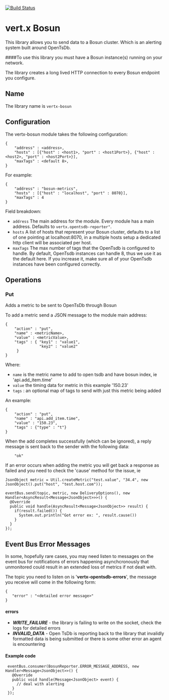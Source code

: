 
[![Build Status](https://travis-ci.org/cyngn/vertx-bosun.svg?branch=master)](https://travis-ci.org/cyngn/vertx-bosun)

# vert.x Bosun

This library allows you to send data to a Bosun cluster. Which is an alerting system built around OpenTsDb.

####To use this library you must have a Bosun instance(s) running on your network.

The library creates a long lived HTTP connection to every Bosun endpoint you configure. 

## Name

The library name is `vertx-bosun`

## Configuration

The vertx-bosun module takes the following configuration:

    {
        "address" : <address>,
        "hosts" : [{"host" : <host1>, "port" : <host1Port>}, {"host" : <host2>, "port" : <host2Port>}],
        "maxTags" : <default 8>,
    }

For example:

    {
        "address" : "bosun-metrics",
        "hosts" : [{"host" : "localhost", "port" : 8070}],
        "maxTags" : 4
    }

Field breakdown:

* `address` The main address for the module. Every module has a main address. Defaults to `vertx.opentsdb-reporter"`.
* `hosts` A list of hosts that represent your Bosun cluster, defaults to a list of one pointing at localhost:8070, in a multiple hosts setup a dedicated http client will be associated per host.
* `maxTags` The max number of tags that the OpenTsdb is configured to handle.  By default, OpenTsdb instances can handle 8, thus we use it as the default here.  If you increase it, make sure all of your OpenTsdb instances have been configured correctly.

## Operations

### Put

Adds a metric to be sent to OpenTsDb through Bosun

To add a metric send a JSON message to the module main address:

    {
        "action" : "put",
        "name" : <metricName>,
        "value" : <metricValue>,
        "tags" : { "key1" : "value1", 
                   "key2" : "value2" 
         }
    }
    
Where: 

* `name` is the metric name to add to open tsdb and have bosun index, ie 'api.add_item.time'
* `value` the timing data for metric in this example '150.23'
* `tags` : an optional map of tags to send with just this metric being added

An example:

    {
        "action" : "put",
        "name" : "api.add_item.time",
        "value" : "150.23",
        "tags" : {"type" : "t"}
    }
    
When the add completes successfully (which can be ignored), a reply message is sent back to the sender with the following data:
    
        "ok"    
    
If an error occurs when adding the metric you will get back a response as failed and you need to check the 'cause' method for the issue, ie

    JsonObject metric = Util.createMetric("test.value", "34.4", new JsonObject().put("host", "test.host.com"));
             
    eventBus.send(topic, metric, new DeliveryOptions(), new Handler<AsyncResult<Message<JsonObject>>>() {
      @Override
      public void handle(AsyncResult<Message<JsonObject>> result) {
        if(result.failed()) {
          System.out.println("Got error ex: ", result.cause())
        }
      }
    });

## Event Bus Error Messages

In some, hopefully rare cases, you may need listen to messages on the event bus for notifications of errors happening asynchcronously that unmonitored could result in an extended loss of metrics if not dealt with.

The topic you need to listen on is '**vertx-opentsdb-errors**', the message you receive will come in the following form:

    {
       "error" : "<detailed error message>"
    }
    
#### errors

* ***WRITE_FAILURE*** - the library is failing to write on the socket, check the logs for detailed errors
* ***INVALID_DATA*** - Open TsDb is reporting back to the library that invalidly formatted data is being submitted or there is some other error an agent is encountering    

#### Example code 

     eventBus.consumer(BosunReporter.ERROR_MESSAGE_ADDRESS, new Handler<Message<JsonObject>>() {
       @Override
       public void handle(Message<JsonObject> event) {
         // deal with alerting
       }
     });
